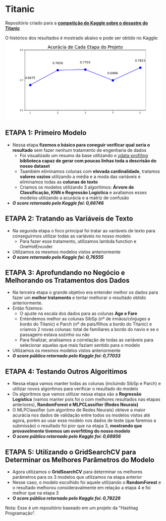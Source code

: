# Titanic
Repositório criado para a **[competição do Kaggle sobre o desastre do Titanic](https://www.kaggle.com/competitions/titanic)**

O histórico dos resultados é mostrado abaixo e pode ser obtido no Kaggle:
<img src="https://github.com/ViniciusDCosta/Titanic/blob/main/img/acuracia.png" />

## ETAPA 1: Primeiro Modelo

- Nessa etapa **fizemos o básico para coneguir verificar qual seria o resultado** sem fazer nenhum tratamento de engenharia de dados
  - Foi visualizado um resumo da base utilizando o [ydata-profiling](https://github.com/ydataai/ydata-profiling) **biblioteca capaz de gerar com poucas linhas toda a descrisão do nosso dataset**
  - Taambém eliminamos colunas com **elevada cardinalidade**, tratamos **valores vazios** utilizando a média e a moda das variáveis e eliminamos todas as **colunas de texto**
  - Criamos os modelos utilizando 3 algoritimos: **Árvore de Classificação, KNN e Regressão Logística** e avaliamos esses modelos utilizando a acurácia e a matriz de confusão
- ***O score retornado pelo Kaggle foi: 0,66746*** 

## ETAPA 2: Tratando as Variáveis de Texto

- Na segunda etapa o foco principal foi tratar as variáveis de texto para conseguirmos utilizar todas as variáveis no nosso modelo
  - Para fazer esse tratamento, utilizamos lambda function e OneHotEncoder
- Utilizamos os mesmos modelos vistos anteriormente 
- ***O score retornado pelo Kaggle foi: 0,76555*** 

## ETAPA 3: Aprofundando no Negócio e Melhorando os Tratamentos dos Dados
- Na terceira etapa o grande objetivo era entender melhor os dados para fazer um **melhor tratamento** e tentar melhorar o resultado obtido anteriormente.
- Então fizemos:
  - O ajuste na escala dos dados para as colunas **Age e Fare**
  - Entendemos melhor as colunas SibSp (nº de irmãos/cônjuges a bordo do Titanic) e Parch (nº de pais/filhos a bordo do Titanic) e criamos 2 novas colunas: total de familiares a bordo do navio e se o passageiro estava sozinho ou não
  - Para finalizar, analisamos a correlação de todas as variáveis para selecionar aquelas que mais faziam sentido para o modelo
- Utilizamos os mesmos modelos vistos anteriormente
- ***O score público retornado pelo Kaggle foi: 0,77033***

## ETAPA 4: Testando Outros Algoritimos
- Nessa etapa vamos manter todas as colunas (incluindo SibSp e Parch) e utilizar novos algoritmos para verificar o resultado do modelo
- Os algoritmos que vamos utilizar nessa etapa são a **Regressão Logística** (vamos manter pois foi o com melhores resultados nas etapas anteriores), **RandomForest e MLPCLassifier (Redes Neurais)**
- O MLPClassifier (um algoritmo de Redes Neurais) obteve a maior acurácia nos dados de validação entre todos os modelos vistos até agora, porém ao usar esse modelo nos dados de teste (que faremos a submissão) o resultado foi pior que na etapa 3, **mostrando que provavelmente tivemos um overfitting do nosso modelo**
- ***O score público retornado pelo Kaggle foi: 0,69856***

## ETAPA 5: Utilizando o GridSearchCV para Determinar os Melhores Parâmetros do Modelo
- Agora utilizamos o **GridSearchCV** para determinar os melhores parâmetros para os 3 modelos que utilizamos na etapa anterior
- Nesse caso, o modelo escolhido foi aquele utilizando o **RandomForest** e o resultado melhorou consideravalmente em relação a etapa 4 e foi melhor que na etapa 3
- ***O score público retornado pelo Kaggle foi: 0,78229***



Nota: Esse é um repositório baseado em um projeto da "Hashtag Programação".
